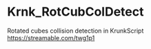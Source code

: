 # Krnk_RotCubColDetect
Rotated cubes collision detection in KrunkScript
https://streamable.com/twg1p1
